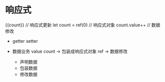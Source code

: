 # 响应式

{{count}} // 响应式更新
let count = ref(0) // 响应式对象
count.value++ // 数据修改

- getter setter

- 数据业务 value count -> 包装成响应式对象 ref -> 数据修改
  - 声明数据
  - 包装数据
  - 修改数据
